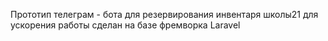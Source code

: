 Прототип телеграм - бота для резервирования инвентаря школы21
для ускорения работы сделан на базе фремворка Laravel